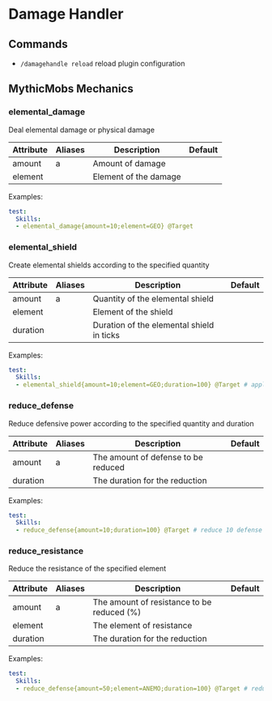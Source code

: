 # Damage Handler

## Commands

- `/damagehandle reload` reload plugin configuration

## MythicMobs Mechanics


### elemental_damage
Deal elemental damage or physical damage


| Attribute | Aliases | Description           | Default |
|-----------|---------|-----------------------|---------|
| amount    | a       | Amount of damage      |         | 
| element   |         | Element of the damage |         | 

Examples:
```yml
test:
  Skills:
  - elemental_damage{amount=10;element=GEO} @Target
```

### elemental_shield
Create elemental shields according to the specified quantity

| Attribute | Aliases | Description                               | Default |
|-----------|---------|-------------------------------------------|---------|
| amount    | a       | Quantity of the elemental shield          |         | 
| element   |         | Element of the shield                     |         | 
| duration  |         | Duration of the elemental shield in ticks |         |

Examples:
```yml
test:
  Skills:
  - elemental_shield{amount=10;element=GEO;duration=100} @Target # apply geo shield for 5 seconds
```

### reduce_defense
Reduce defensive power according to the specified quantity and duration

| Attribute | Aliases | Description                             | Default |
|-----------|---------|-----------------------------------------|---------|
| amount    | a       | The amount of defense to be reduced     |         | 
| duration  |         | The duration for the reduction          |         |

Examples:
```yml
test:
  Skills:
  - reduce_defense{amount=10;duration=100} @Target # reduce 10 defense for 5 seconds
```

### reduce_resistance
Reduce the resistance of the specified element

| Attribute | Aliases | Description                                | Default |
|-----------|---------|--------------------------------------------|---------|
| amount    | a       | The amount of resistance to be reduced (%) |         | 
| element   |         | The element of resistance                  |         |
| duration  |         | The duration for the reduction             |         |

Examples:
```yml
test:
  Skills:
  - reduce_defense{amount=50;element=ANEMO;duration=100} @Target # reduce 50% of anemo resistance
```

